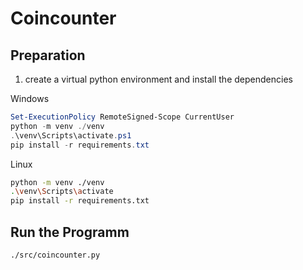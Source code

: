 # Coincounter

## Preparation

1. create a virtual python environment and install the dependencies

Windows
```PowerShell
Set-ExecutionPolicy RemoteSigned-Scope CurrentUser
python -m venv ./venv
.\venv\Scripts\activate.ps1
pip install -r requirements.txt
```

Linux
```bash
python -m venv ./venv
.\venv\Scripts\activate
pip install -r requirements.txt
```

## Run the Programm

```bash
./src/coincounter.py
```